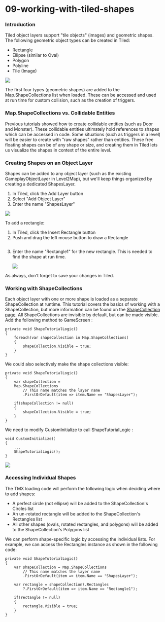 # 09-working-with-tiled-shapes

### Introduction

Tiled object layers support "tile objects" (images) and geometric shapes. The following geometric object types can be created in Tiled:

* Rectangle
* Ellipse (similar to Oval)
* Polygon
* Polyline
* Tile (Image)

![](../../media/2016-08-img\_57b76aa31dfed.png)

The first four types (geometric shapes) are added to the Map.ShapeCollections list when loaded. These can be accessed and used at run time for custom collision, such as the creation of triggers.

### Map.ShapeCollections vs. Collidable Entities

Previous tutorials showed how to create collidable entities (such as Door and Monster). These collidable entities ultimately hold references to shapes which can be accessed in code. Some situations (such as triggers in a level) will be easier to create with "raw shapes" rather than entities. These free floating shapes can be of any shape or size, and creating them in Tiled lets us visualize the shapes in context of the entire level.

### Creating Shapes on an Object Layer

Shapes can be added to any object layer (such as the existing GameplayObjectLayer in Level2Map), but we'll keep things organized by creating a dedicated ShapesLayer.

1. In Tiled, click the Add Layer button
2. Select "Add Object Layer"
3. Enter the name "ShapesLayer"

![](../../media/2021-02-img\_60318e8c98087.png)

To add a rectangle:

1. In Tiled, click the Insert Rectangle button
2.  Push and drag the left mouse button to draw a Rectangle

    

<figure><img src="../../media/2016-08-2021\_February\_20\_153435.gif" alt=""><figcaption></figcaption></figure>


3.  Enter the name "Rectangle1" for the new rectangle. This is needed to find the shape at run time.

    ![](../../media/2016-08-img\_57b770362661b.png)

As always, don't forget to save your changes in Tiled.

### Working with ShapeCollections

Each object layer with one or more shape is loaded as a separate ShapeCollection at runtime. This tutorial covers the basics of working with a ShapeCollection, but more information can be found on the [ShapeCollection page](../../documentation/api/flatredball/math/geometry/shapecollection.md). All ShapeCollections are invisible by default, but can be made visible. Add the following method to GameScreen :

```lang:c#
private void ShapeTutorialLogic()
{
    foreach(var shapeCollection in Map.ShapeCollections)
    {
        shapeCollection.Visible = true;
    }
}
```

We could also selectively make the shape collections visible:

```lang:c#
private void ShapeTutorialLogic()
{
    var shapeCollection =
    Map.ShapeCollections
        // This name matches the layer name 
        .FirstOrDefault(item => item.Name == "ShapesLayer");

    if(shapeCollection != null)
    {
        shapeCollection.Visible = true;
    }
}
```

We need to modify CustomInitialize  to call ShapeTutorialLogic :

```lang:c#
void CustomInitialize()
{
    ...
    ShapeTutorialLogic();
}
```

![](../../media/2021-02-img\_60318fee8cc7f.png)

### Accessing Individual Shapes

The TMX loading code will perform the following logic when deciding where to add shapes:

* A perfect circle (not ellipse) will be added to the ShapeCollection's Circles list
* An un-rotated rectangle will be added to the ShapeCollection's Rectangles list
* All other shapes (ovals, rotated rectangles, and polygons) will be added to the ShapeCollection's Polygons list

We can perform shape-specific logic by accessing the individual lists. For example, we can access the Rectangles instance as shown in the following code:

```lang:c#
private void ShapeTutorialLogic()
{
    var shapeCollection = Map.ShapeCollections
        // This name matches the layer name 
        .FirstOrDefault(item => item.Name == "ShapesLayer");

    var rectangle = shapeCollection?.Rectangles
        ?.FirstOrDefault(item => item.Name == "Rectangle1");

    if(rectangle != null)
    {
        rectangle.Visible = true;
    }
}
```

&#x20;

